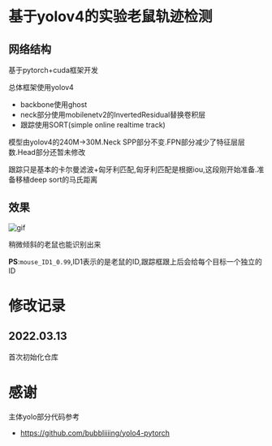 # 基于yolov4的实验老鼠轨迹检测

## 网络结构

基于pytorch+cuda框架开发

总体框架使用yolov4

* backbone使用ghost
* neck部分使用mobilenetv2的InvertedResidual替换卷积层
* 跟踪使用SORT(simple online realtime track)

模型由yolov4的240M->30M.Neck SPP部分不变.FPN部分减少了特征层层数.Head部分还暂未修改

跟踪只是基本的卡尔曼滤波+匈牙利匹配,匈牙利匹配是根据iou,这段刚开始准备.准备移植deep sort的马氏距离

## 效果

![gif](assets/detect.gif)

稍微倾斜的老鼠也能识别出来

**PS**:`mouse_ID1_0.99`,ID1表示的是老鼠的ID,跟踪框跟上后会给每个目标一个独立的ID

# 修改记录

## 2022.03.13

首次初始化仓库

# 感谢

主体yolo部分代码参考

* https://github.com/bubbliiiing/yolo4-pytorch
